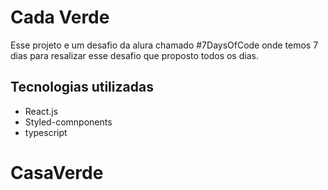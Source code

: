 # Cada Verde

Esse projeto e um desafio da alura chamado #7DaysOfCode
onde temos 7 dias para resalizar esse desafio que proposto todos os dias.

## Tecnologias utilizadas

- React.js
- Styled-comnponents
- typescript
# CasaVerde
